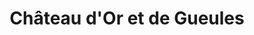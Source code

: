 ---
title: "Château d'Or et de Gueules"
url: /saint-gilles/chateau-dor-et-de-gueules/
shop: Spirituosen
---